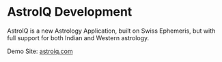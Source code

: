 # AstroIQ Development

AstroIQ is a new Astrology Application, built on Swiss Ephemeris, but with full support for both Indian and Western astrology.

Demo Site: [astroiq.com](http://www.astroiq.com)

